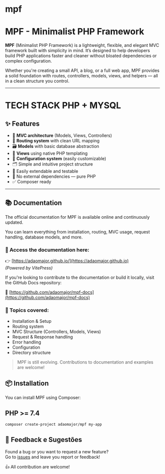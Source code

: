 # mpf
# MPF - Minimalist PHP Framework

**MPF** (Minimalist PHP Framework) is a lightweight, flexible, and elegant MVC framework built with simplicity in mind. It’s designed to help developers build PHP applications faster and cleaner without bloated dependencies or complex configuration.

Whether you're creating a small API, a blog, or a full web app, MPF provides a solid foundation with routes, controllers, models, views, and helpers — all in a clean structure you control.

---
# TECH STACK PHP + MYSQL

## ✨ Features

- 🧱 **MVC architecture** (Models, Views, Controllers)
- 🔁 **Routing system** with clean URL mapping
- 🗃️ **Models** with basic database abstraction
- 🎨 **Views** using native PHP templating
- 🔧 **Configuration system** (easily customizable)
- 🗂️ Simple and intuitive project structure
- 🧪 Easily extendable and testable
- 🚫 No external dependencies — pure PHP
- ✅ Composer ready

---
## 📚 Documentation

The official documentation for MPF is available online and continuously updated.

You can learn everything from installation, routing, MVC usage, request handling, database models, and more.

### 🔗 Access the documentation here:

👉 [https://adaomajor.github.io/](https://adaomajor.github.io)  
*(Powered by VitePress)*

If you're looking to contribute to the documentation or build it locally, visit the GitHub Docs repository:

🔧 [https://github.com/adaomajor/mpf-docs](https://github.com/adaomajor/mpf-docs)

### 📖 Topics covered:

- Installation & Setup
- Routing system
- MVC Structure (Controllers, Models, Views)
- Request & Response handling
- Error handling
- Configuration
- Directory structure

> MPF is still evolving. Contributions to documentation and examples are welcome!

## 📦 Installation

You can install MPF using Composer:
## PHP >= 7.4 

```bash
composer create-project adaomajor/mpf my-app
```

## 🐞 Feedback e Sugestões

Found a bug or you want to request a new feature?  
Go to [issues](https://github.com/adaomajor/mpf/issues) and leave you report or feedback!

👍 All contribution are welcome!

